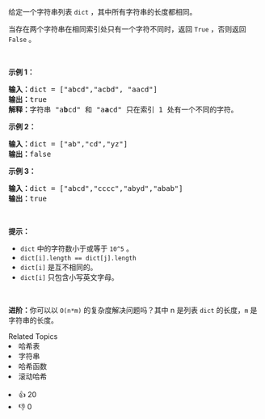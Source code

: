 <p>给定一个字符串列表&nbsp;<code>dict</code> ，其中所有字符串的长度都相同。</p>

<p>当存在两个字符串在相同索引处只有一个字符不同时，返回 <code>True</code> ，否则返回 <code>False</code> 。</p>

<p>&nbsp;</p>

<p><strong>示例 1：</strong></p>

<pre>
<strong>输入：</strong>dict = ["abcd","acbd", "aacd"]
<strong>输出：</strong>true
<strong>解释：</strong>字符串 "a<strong>b</strong>cd" 和 "a<strong>a</strong>cd" 只在索引 1 处有一个不同的字符。
</pre>

<p><strong>示例 2：</strong></p>

<pre>
<strong>输入：</strong>dict = ["ab","cd","yz"]
<strong>输出：</strong>false
</pre>

<p><strong>示例 3：</strong></p>

<pre>
<strong>输入：</strong>dict = ["abcd","cccc","abyd","abab"]
<strong>输出：</strong>true
</pre>

<p>&nbsp;</p>

<p><strong>提示：</strong></p>

<ul>
	<li><code>dict</code>&nbsp;中的字符数小于或等于&nbsp;<code>10^5</code>&nbsp;。</li>
	<li><code>dict[i].length == dict[j].length</code></li>
	<li><code>dict[i]</code>&nbsp;是互不相同的。</li>
	<li><code>dict[i]</code>&nbsp;只包含小写英文字母。</li>
</ul>

<p>&nbsp;</p>

<p><strong>进阶：</strong>你可以以 <code>O(n*m)</code> 的复杂度解决问题吗？其中 n 是列表 <code>dict</code> 的长度，<code>m</code> 是字符串的长度。</p>
<div><div>Related Topics</div><div><li>哈希表</li><li>字符串</li><li>哈希函数</li><li>滚动哈希</li></div></div><br><div><li>👍 20</li><li>👎 0</li></div>